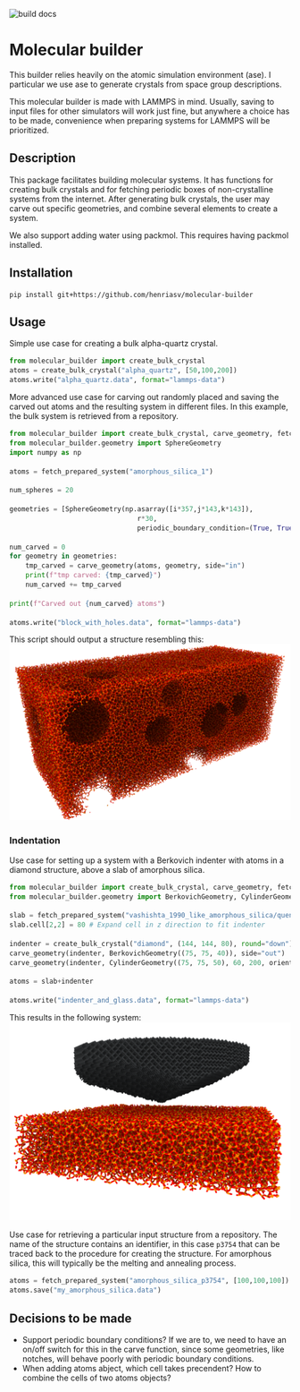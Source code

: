 ![build docs](https://github.com/henriasv/molecular-builder/workflows/build%20docs/badge.svg)

# Molecular builder 

This builder relies heavily on the atomic simulation environment (ase). I particular we use ase to generate crystals from space group descriptions. 

This molecular builder is made with LAMMPS in mind. Usually, saving to input files for other simulators will work just fine, but anywhere a choice has to be made, convenience when preparing systems for LAMMPS will be prioritized. 

## Description
This package facilitates building molecular systems. It has functions for creating bulk crystals and for fetching periodic boxes of non-crystalline systems from the internet. After generating bulk crystals, the user may carve out specific geometries, and combine several elements to create a system. 

We also support adding water using packmol. This requires having packmol installed. 

## Installation 
```
pip install git+https://github.com/henriasv/molecular-builder 
```

## Usage
Simple use case for creating a bulk alpha-quartz crystal. 
```python 
from molecular_builder import create_bulk_crystal
atoms = create_bulk_crystal("alpha_quartz", [50,100,200])
atoms.write("alpha_quartz.data", format="lammps-data")
```

More advanced use case for carving out randomly placed and saving the carved out atoms and the resulting system in different files. In this example, the bulk system is retrieved from a repository. 
```python 
from molecular_builder import create_bulk_crystal, carve_geometry, fetch_prepared_system
from molecular_builder.geometry import SphereGeometry
import numpy as np 

atoms = fetch_prepared_system("amorphous_silica_1")

num_spheres = 20

geometries = [SphereGeometry(np.asarray([i*357,j*143,k*143]), 
                                r*30,
                                periodic_boundary_condition=(True, True, True)) for i,j,k,r in np.random.uniform(size=(num_spheres,4))] 

num_carved = 0
for geometry in geometries:
    tmp_carved = carve_geometry(atoms, geometry, side="in")
    print(f"tmp carved: {tmp_carved}")
    num_carved += tmp_carved

print(f"Carved out {num_carved} atoms")

atoms.write("block_with_holes.data", format="lammps-data")

```
This script should output a structure resembling this:  
![silica slab with holes in it](docs/figures/carved_spheres.png)

### Indentation
Use case for setting up a system with a Berkovich indenter with atoms in a diamond structure, above a slab of amorphous silica. 
```python 
from molecular_builder import create_bulk_crystal, carve_geometry, fetch_prepared_system
from molecular_builder.geometry import BerkovichGeometry, CylinderGeometry

slab = fetch_prepared_system("vashishta_1990_like_amorphous_silica/quench_950K")
slab.cell[2,2] = 80 # Expand cell in z direction to fit indenter 

indenter = create_bulk_crystal("diamond", (144, 144, 80), round="down")
carve_geometry(indenter, BerkovichGeometry((75, 75, 40)), side="out")
carve_geometry(indenter, CylinderGeometry((75, 75, 50), 60, 200, orientation=(0,0,1)), side="out")

atoms = slab+indenter

atoms.write("indenter_and_glass.data", format="lammps-data")

```
This results in the following system:
![indenter over silica](docs/figures/indenter_over_silica.png)

Use case for retrieving a particular input structure from a repository. The name of the structure contains an identifier, in this case `p3754` that can be traced back to the procedure for creating the structure. For amorphous silica, this will typically be the melting and annealing process. 
```python 
atoms = fetch_prepared_system("amorphous_silica_p3754", [100,100,100])
atoms.save("my_amorphous_silica.data")
```

## Decisions to be made 
- Support periodic boundary conditions? If we are to, we need to have an on/off switch for this in the carve function, since some geometries, like notches, will behave poorly with periodic boundary conditions. 
- When adding atoms abject, which cell takes precendent? How to combine the cells of two atoms objects? 

